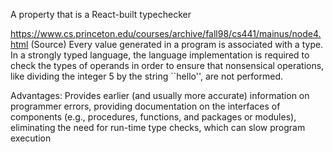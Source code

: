  A property that is a React-built typechecker

https://www.cs.princeton.edu/courses/archive/fall98/cs441/mainus/node4.html (Source)
Every value generated in a program is associated with a type. In a strongly typed language, the language implementation is required to check the types of operands in order to ensure that nonsensical operations, like dividing the integer 5 by the string ``hello'', are not performed.

Advantages: Provides earlier (and usually more accurate) information on programmer errors, providing documentation on the interfaces of components (e.g., procedures, functions, and packages or modules), eliminating the need for run-time type checks, which can slow program execution


